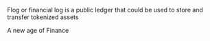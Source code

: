 Flog or financial log is a public ledger that could be used to store and transfer tokenized assets

A new age of Finance
